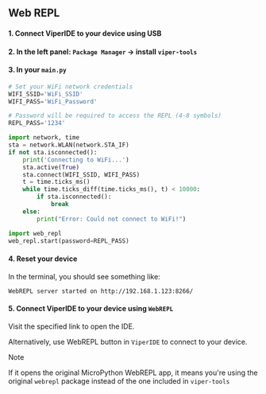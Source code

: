 
## Web REPL

#### 1. Connect ViperIDE to your device using USB

#### 2. In the left panel: `Package Manager` -> install `viper-tools`

#### 3. In your `main.py`

```py
# Set your WiFi network credentials
WIFI_SSID='WiFi_SSID'
WIFI_PASS='WiFi_Password'

# Password will be required to access the REPL (4-8 symbols)
REPL_PASS='1234'

import network, time
sta = network.WLAN(network.STA_IF)
if not sta.isconnected():
    print('Connecting to WiFi...')
    sta.active(True)
    sta.connect(WIFI_SSID, WIFI_PASS)
    t = time.ticks_ms()
    while time.ticks_diff(time.ticks_ms(), t) < 10000:
        if sta.isconnected():
            break
    else:
        print("Error: Could not connect to WiFi!")

import web_repl
web_repl.start(password=REPL_PASS)
```

#### 4. Reset your device

In the terminal, you should see something like:

```log
WebREPL server started on http://192.168.1.123:8266/
```

#### 5. Connect ViperIDE to your device using `WebREPL`

Visit the specified link to open the IDE.

Alternatively, use WebREPL button in `ViperIDE` to connect to your device.

> [!NOTE]
> If it opens the original MicroPython WebREPL app, it means you're using the original `webrepl` package instead of the one included in `viper-tools`
